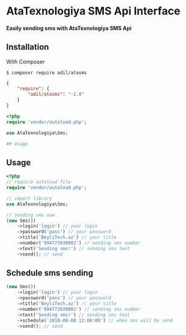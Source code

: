# AtaTexnologiya SMS Api Interface
#### Easily sending sms with AtaTexnologiya SMS Api

## Installation
With Composer

```
$ composer require adil/atasms
```

```json
{
    "require": {
        "adil/atasms": "~2.0"
    }
}
```

```php
<?php
require 'vendor/autoload.php';

use AtaTexnologiya\Sms;

## Usage
```

## Usage


```php
<?php
// require autoload file
require 'vendor/autoload.php';

// import library
use AtaTexnologiya\Sms;

// sending sms now
(new Sms())
    ->login('login') // your login
    ->password('pass') // your password
    ->title('BeyliTech.az') // your title
    ->number('994773930002') // sending sms number
    ->text('Sending sms!') // sending sms text
    ->send(); // send
```  

## Schedule sms sending
```php
(new Sms())
    ->login('login') // your login
    ->password('pass') // your password
    ->title('BeyliTech.az') // your title
    ->number('994773930002') // sending sms number
    ->text('Sending sms!') // sending sms text
    ->schedule('2018-08-08 12:00:00') // when sms will be send
    ->send(); // send
```